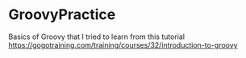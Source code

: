 # GroovyPractice
Basics of Groovy that I tried to learn from this tutorial https://gogotraining.com/training/courses/32/introduction-to-groovy
